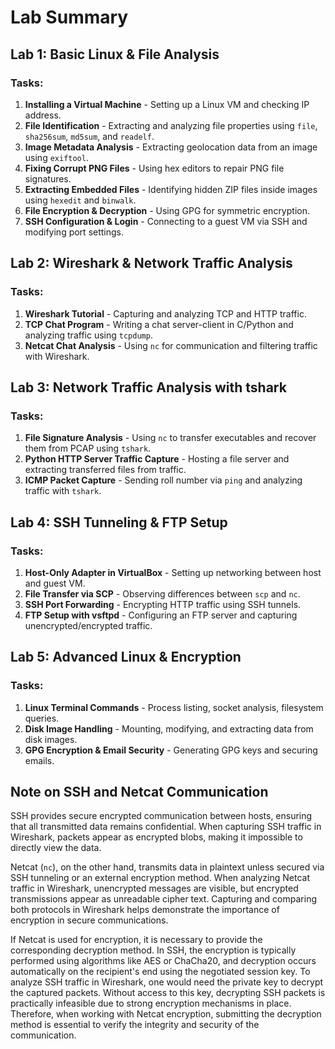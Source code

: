 # Lab Summary

## Lab 1: Basic Linux & File Analysis
### Tasks:
1. **Installing a Virtual Machine** - Setting up a Linux VM and checking IP address.
2. **File Identification** - Extracting and analyzing file properties using `file`, `sha256sum`, `md5sum`, and `readelf`.
3. **Image Metadata Analysis** - Extracting geolocation data from an image using `exiftool`.
4. **Fixing Corrupt PNG Files** - Using hex editors to repair PNG file signatures.
5. **Extracting Embedded Files** - Identifying hidden ZIP files inside images using `hexedit` and `binwalk`.
6. **File Encryption & Decryption** - Using GPG for symmetric encryption.
7. **SSH Configuration & Login** - Connecting to a guest VM via SSH and modifying port settings.

## Lab 2: Wireshark & Network Traffic Analysis
### Tasks:
1. **Wireshark Tutorial** - Capturing and analyzing TCP and HTTP traffic.
2. **TCP Chat Program** - Writing a chat server-client in C/Python and analyzing traffic using `tcpdump`.
3. **Netcat Chat Analysis** - Using `nc` for communication and filtering traffic with Wireshark.

## Lab 3: Network Traffic Analysis with tshark
### Tasks:
1. **File Signature Analysis** - Using `nc` to transfer executables and recover them from PCAP using `tshark`.
2. **Python HTTP Server Traffic Capture** - Hosting a file server and extracting transferred files from traffic.
3. **ICMP Packet Capture** - Sending roll number via `ping` and analyzing traffic with `tshark`.

## Lab 4: SSH Tunneling & FTP Setup
### Tasks:
1. **Host-Only Adapter in VirtualBox** - Setting up networking between host and guest VM.
2. **File Transfer via SCP** - Observing differences between `scp` and `nc`.
3. **SSH Port Forwarding** - Encrypting HTTP traffic using SSH tunnels.
4. **FTP Setup with vsftpd** - Configuring an FTP server and capturing unencrypted/encrypted traffic.

## Lab 5: Advanced Linux & Encryption
### Tasks:
1. **Linux Terminal Commands** - Process listing, socket analysis, filesystem queries.
2. **Disk Image Handling** - Mounting, modifying, and extracting data from disk images.
3. **GPG Encryption & Email Security** - Generating GPG keys and securing emails.


## Note on SSH and Netcat Communication
SSH provides secure encrypted communication between hosts, ensuring that all transmitted data remains confidential. When capturing SSH traffic in Wireshark, packets appear as encrypted blobs, making it impossible to directly view the data. 

Netcat (`nc`), on the other hand, transmits data in plaintext unless secured via SSH tunneling or an external encryption method. When analyzing Netcat traffic in Wireshark, unencrypted messages are visible, but encrypted transmissions appear as unreadable cipher text. Capturing and comparing both protocols in Wireshark helps demonstrate the importance of encryption in secure communications.

If Netcat is used for encryption, it is necessary to provide the corresponding decryption method. In SSH, the encryption is typically performed using algorithms like AES or ChaCha20, and decryption occurs automatically on the recipient's end using the negotiated session key. To analyze SSH traffic in Wireshark, one would need the private key to decrypt the captured packets. Without access to this key, decrypting SSH packets is practically infeasible due to strong encryption mechanisms in place. Therefore, when working with Netcat encryption, submitting the decryption method is essential to verify the integrity and security of the communication.

